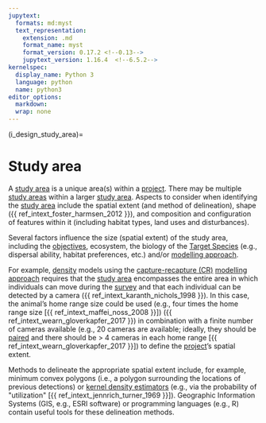 ```yaml
---
jupytext:
  formats: md:myst
  text_representation:
    extension: .md
    format_name: myst
    format_version: 0.17.2 <!--0.13-->
    jupytext_version: 1.16.4  <!--6.5.2-->
kernelspec:
  display_name: Python 3
  language: python
  name: python3
editor_options: 
  markdown: 
  wrap: none
---
```

(i_design_study_area)=
# Study area

A [study area](#study_area) is a unique area(s) within a [project](#project). There may be multiple [study areas](#study_area) within a larger [study area](#study_area). Aspects to consider when identifying the [study area](#study_area) include the spatial extent (and method of delineation), shape ({{ ref_intext_foster_harmsen_2012 }}), and composition and configuration of features within it (including habitat types, land uses and disturbances).

Several factors influence the size (spatial extent) of the study area, including the [objectives](#survey_objectives), ecosystem, the biology of the [Target Species](#target_species) (e.g., dispersal ability, habitat preferences, etc.) and/or [modelling approach](#mods_modelling_approach).

For example, [density](#density) models using the [capture-recapture (CR)](#mods_cr_cmr) [modelling approach](#mods_modelling_approach) requires that the [study area](#study_area) encompasses the entire area in which individuals can move during the [survey](#survey) and that each individual can be detected by a camera ({{ ref_intext_karanth_nichols_1998 }}). In this case, the animal’s home range size could be used (e.g., four times the home range size [{{ ref_intext_maffei_noss_2008 }}]) ({{ ref_intext_wearn_gloverkapfer_2017 }}) in combination with a finite number of cameras available (e.g., 20 cameras are available; ideally, they should be [paired](#sampledesign_paired) and there should be \> 4 cameras in each home range [{{ ref_intext_wearn_gloverkapfer_2017 }}]) to define the [project](#project)’s spatial extent.

Methods to delineate the appropriate spatial extent include, for example, minimum convex polygons (i.e., a polygon surrounding the locations of previous detections) or [kernel density estimators](#kernel_density_estimator) (e.g., via the probability of "utilization" \[{{ ref_intext_jennrich_turner_1969 }}\]). Geographic Information Systems (GIS, e.g., ESRI software) or programming languages (e.g., R) contain useful tools for these delineation methods.